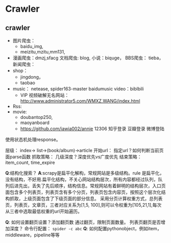 # Crawler





## crawler

- 图片爬虫： 
  - baidu_img, 
  - meizitu,mzitu,mm131,
- 漫画爬虫：dmzj,sfacg
  文档爬虫: blog,
  小说：biquge，
  BBS爬虫： tieba，
  新闻爬虫：
- shop： 
  * jingdong，
  * taobao
- music：
  netease, spider163-master
  baidumusic
  video：biblbili
  - VIP 视频破解无名网站：http://www.administrator5.com/WMXZ.WANG/index.html
- Rss:
- movie: 
  - doubantop250,
  - maoyanboard
  - https://github.com/iawia002/annie
    12306
    知乎登录
    豆瓣登录
    微博登陆



使用状态机处理response。

层级： index-> list->(book/album)->article 
开始url： 指定url？如何判断当前页面parse函数
抓取策略： 几级深度？深度优先vs广度优先
结束策略： item_count, time_expire

**Q**:结构化搜索？
**A**:scrapy是扁平化解构，常规网站是多级结构。rule 是扁平化，没有结构，不好用.扁平化结构，不关心网站结构层次，所有内容都经过队列，队列后进先出，丢失了先后顺序，结构信息。常规网站有着鲜明的结构层次，入口页面包含多个列表页，列表页含有多个分页，列表页包含内容页，按照这个层次化结构抓取，上级页面包含了下级页面的部分信息。
采用分页计算权重方式，总列表页，列表页，文章页，三者对应关系为[1,5, 100],则可以令权重为[105,21,1],每次从三者中选取最低权重的url开始遍历。

**Q**: 如何设置翻页设置？添加翻页数
        通过翻页，限制页面数量。
        列表页翻页是否增加深度？
命令行配置： 
`spider -c abc`
**Q**: 如何配置pythonobject，例如item，middleware，pipeline等等